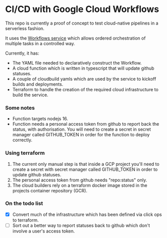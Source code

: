 # CI/CD with Google Cloud Workflows

This repo is currently a proof of concept to test cloud-native pipelines in a serverless fashion.

It uses the [Workflows service](https://cloud.google.com/workflows) which allows ordered orchestration of multiple tasks
in a controlled way.

Currently, it has:

- The YAML file needed to declaratively construct the Workflow.
- A cloud function which is written in typescript that will update github statuses.
- A couple of cloudbuild yamls which are used by the service to kickoff builds and deployments.
- Terraform to handle the creation of the required cloud infrastructure to build the service.

### Some notes

- Function targets nodejs 16.
- Function needs a personal access token from github to report back the status, with authorisation. You will need to create a secret in
  secret manager called GITHUB_TOKEN in order for the function to deploy correctly.

### Using terraform

1. The current only manual step is that inside a GCP project you'll need to create a secret with secret manager called GITHUB_TOKEN in order
   to update github statuses.
1. The personal access token from github needs "repo:status" only.
1. The cloud builders rely on a terraform docker image stored in the projects container repository (GCR).

### On the todo list

- [x] Convert much of the infrastructure which has been defined via click ops to terraform.
- [ ] Sort out a better way to report statuses back to github which don't involve a user's access token.
